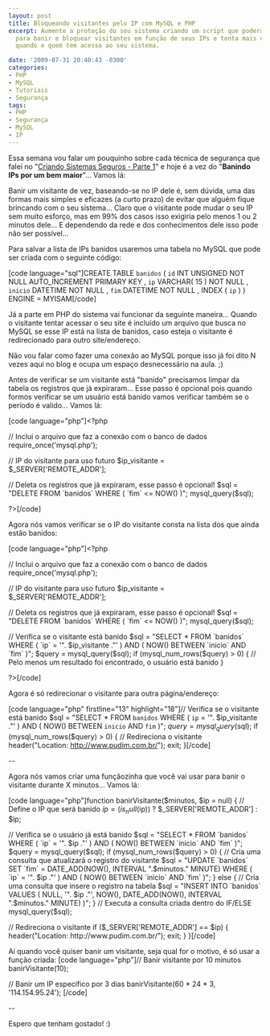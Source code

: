 ```yaml
---
layout: post
title: Bloqueando visitantes pelo IP com MySQL e PHP
excerpt: Aumente a proteção do seu sistema criando um script que poderá ser usado
  para banir e bloquear visitantes em função de seus IPs e tenta mais controle sobre
  quando e quem tem acesso ao seu sistema.

date: '2009-07-31 20:40:43 -0300'
categories:
- PHP
- MySQL
- Tutoriais
- Segurança
tags:
- PHP
- Segurança
- MySQL
- IP
---
```

<p>Essa semana vou falar um pouquinho sobre cada técnica de segurança que falei no "<a href="/criando-sistemas-seguros-parte-1" target="blank">Criando Sistemas Seguros - Parte 1</a>" e hoje é a vez do "<strong>Banindo IPs por um bem maior</strong>"... Vamos lá:</p>
<p>Banir um visitante de vez, baseando-se no IP dele é, sem dúvida, uma das formas mais simples e eficazes (a curto prazo) de evitar que alguém fique brincando com o seu sistema... Claro que o visitante pode mudar o seu IP sem muito esforço, mas em 99% dos casos isso exigiria pelo menos 1 ou 2 minutos dele... E dependendo da rede e dos conhecimentos dele isso pode não ser possível...</p>
<p>Para salvar a lista de IPs banidos usaremos uma tabela no MySQL que pode ser criada com o seguinte código:</p>

[code language="sql"]CREATE TABLE `banidos` (
	`id` INT UNSIGNED NOT NULL AUTO_INCREMENT PRIMARY KEY ,
	`ip` VARCHAR( 15 ) NOT NULL ,
	`inicio` DATETIME NOT NULL ,
	`fim` DATETIME NOT NULL ,
	INDEX ( `ip` )
) ENGINE = MYISAM[/code]

<p>Já a parte em PHP do sistema vai funcionar da seguinte maneira... Quando o visitante tentar acessar o seu site é incluído um arquivo que busca no MySQL se esse IP está na lista de banidos, caso esteja o visitante é redirecionado para outro site/endereço.</p>
<p>Não vou falar como fazer uma conexão ao MySQL porque isso já foi dito N vezes aqui no blog e ocupa um espaço desnecessário na aula. ;)</p>
<p>Antes de verificar se um visitante está "banido" precisamos limpar da tabela os registros que já expiraram... Esse passo é opcional pois quando formos verificar se um usuário está banido vamos verificar também se o período é valido... Vamos lá:</p>

[code language="php"]<?php</p>
<p>// Inclui o arquivo que faz a conexão com o banco de dados
require_once('mysql.php');</p>
<p>// IP do visitante para uso futuro
$ip_visitante = $_SERVER['REMOTE_ADDR'];</p>
<p>// Deleta os registros que já expiraram, esse passo é opcional!
$sql = "DELETE FROM `banidos` WHERE ( `fim` <= NOW() )";
mysql_query($sql);</p>
<p>?>[/code]

<p>Agora nós vamos verificar se o IP do visitante consta na lista dos que ainda estão banidos:</p>

[code language="php"]<?php</p>
<p>// Inclui o arquivo que faz a conexão com o banco de dados
require_once('mysql.php');</p>
<p>// IP do visitante para uso futuro
$ip_visitante = $_SERVER['REMOTE_ADDR'];</p>
<p>// Deleta os registros que já expiraram, esse passo é opcional!
$sql = "DELETE FROM `banidos` WHERE ( `fim` <= NOW() )";
mysql_query($sql);</p>
<p>// Verifica se o visitante está banido
$sql = "SELECT * FROM `banidos` WHERE ( `ip` = '". $ip_visitante ."' ) AND ( NOW() BETWEEN `inicio` AND `fim` )";
$query = mysql_query($sql);
if (mysql_num_rows($query) > 0) {
	// Pelo menos um resultado foi encontrado, o usuário está banido
}</p>
<p>?>[/code]

<p>Agora é só redirecionar o visitante para outra página/endereço:</p>

[code language="php" firstline="13" highlight="18"]// Verifica se o visitante está banido
$sql = "SELECT * FROM `banidos` WHERE ( `ip` = '". $ip_visitante ."' ) AND ( NOW() BETWEEN `inicio` AND `fim` )";
$query = mysql_query($sql);
if (mysql_num_rows($query) > 0) {
	// Redireciona o visitante
	header("Location: http://www.pudim.com.br/");
	exit;
}[/code]

<p>--</p>
<p>Agora nós vamos criar uma funçãozinha que você vai usar para banir o visitante durante X minutos... Vamos lá:</p>

[code language="php"]function banirVisitante($minutos, $ip = null) {
	// Define o IP que será banido
	$ip = (is_null($ip)) ? $_SERVER['REMOTE_ADDR'] : $ip;</p>
<p>	// Verifica se o usuário já está banido
	$sql = "SELECT * FROM `banidos` WHERE ( `ip` = '". $ip ."' ) AND ( NOW() BETWEEN `inicio` AND `fim` )";
	$query = mysql_query($sql);
	if (mysql_num_rows($query) > 0) {
		// Cria uma consulta que atualizará o registro do visitante
		$sql = "UPDATE `banidos` SET `fim` = DATE_ADD(NOW(), INTERVAL ".$minutos." MINUTE) WHERE  ( `ip` = '". $ip ."' ) AND ( NOW() BETWEEN `inicio` AND `fim` )";
	} else {
		// Cria uma consulta que insere o registro na tabela
		$sql = "INSERT INTO `banidos` VALUES ( NULL, '". $ip ."', NOW(), DATE_ADD(NOW(), INTERVAL ".$minutos." MINUTE) )";
	}
	// Executa a consulta criada dentro do IF/ELSE
	mysql_query($sql);</p>
<p>	// Redireciona o visitante
	if ($_SERVER['REMOTE_ADDR'] == $ip) {
		header("Location: http://www.pudim.com.br/");
		exit;
	}
}[/code]

<p>Aí quando você quiser banir um visitante, seja qual for o motivo, é só usar a função criada:
[code language="php"]// Banir visitante por 10 minutos
banirVisitante(10);</p>
<p>// Banir um IP específico por 3 dias
banirVisitante(60 * 24 * 3, '114.154.95.24');  [/code]

<p>--</p>
<p>Espero que tenham gostado! :)</p>
